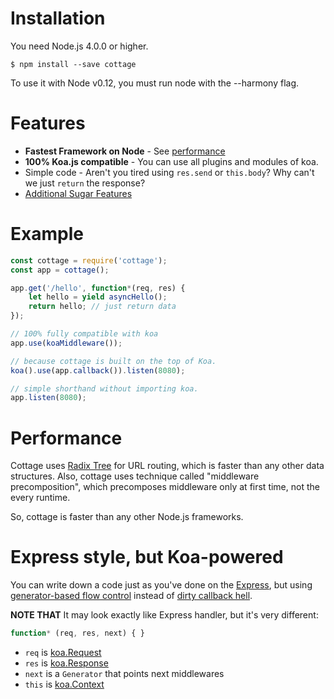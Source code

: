 # Installation
You need Node.js 4.0.0 or higher.

```
$ npm install --save cottage
```

To use it with Node v0.12, you must run node with the --harmony flag.

# Features
- **Fastest Framework on Node** - See [performance](#performance)  
- **100% Koa.js compatible** - You can use all plugins and modules of koa.
- Simple code - Aren't you tired using `res.send` or `this.body`? Why can't we just `return` the response?
- [Additional Sugar Features](#status)


# Example
```js
const cottage = require('cottage');
const app = cottage();

app.get('/hello', function*(req, res) {
    let hello = yield asyncHello();
    return hello; // just return data
});

// 100% fully compatible with koa
app.use(koaMiddleware());

// because cottage is built on the top of Koa.
koa().use(app.callback()).listen(8080);

// simple shorthand without importing koa.
app.listen(8080);
```

# Performance
Cottage uses [Radix Tree][radix-tree-wiki] for URL routing, which is faster than any other data structures.
Also, cottage uses technique called "middleware precomposition", which precomposes middleware only at first time, not the every runtime.

So, cottage is faster than any other Node.js frameworks.

# Express style, but Koa-powered
You can write down a code just as you've done on the [Express][express-repo],
but using [generator-based flow control][gen-flow] instead of [dirty callback hell]().

**NOTE THAT** It may look exactly like Express handler, but it's very different:
```js
function* (req, res, next) { }
```
- `req` is [koa.Request](http://koajs.com/#request)
- `res` is [koa.Response](http://koajs.com/#response)
- `next` is a `Generator` that points next middlewares
- `this` is [koa.Context](http://koajs.com/#context)

[gen-flow]: http://pag.forbeslindesay.co.uk
[wrk-repo]: https://github.com/wg/wrk
[express-repo]: https://github.com/expressjs/express
[radix-tree-wiki]: https://en.wikipedia.org/wiki/Radix_tree
